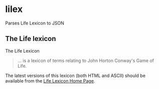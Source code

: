 # lilex

Parses Life Lexicon to JSON

## The Life lexicon

The Life Lexicon

> ... is a lexicon of terms relating to John Horton Conway's Game of Life. 

The latest versions of this lexicon (both HTML and ASCII) should be available from the [Life Lexicon Home Page](http://www.argentum.freeserve.co.uk/lex_home.htm).

